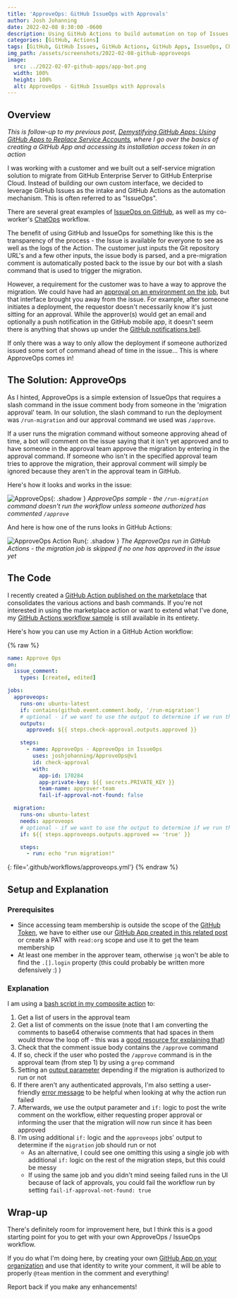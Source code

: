 ```yaml
---
title: 'ApproveOps: GitHub IssueOps with Approvals'
author: Josh Johanning
date: 2022-02-08 8:30:00 -0600
description: Using GitHub Actions to build automation on top of Issues (IssueOps) with Approvals from someone in a designated GitHub team
categories: [GitHub, Actions]
tags: [GitHub, GitHub Issues, GitHub Actions, GitHub Apps, IssueOps, ChatOps]
img_path: /assets/screenshots/2022-02-08-github-approveops
image:
  src: ../2022-02-07-github-apps/app-bot.png
  width: 100%
  height: 100%
  alt: ApproveOps - GitHub IssueOps with Approvals
---
```


## Overview

_This is follow-up to my previous post, [Demystifying GitHub Apps: Using GitHub Apps to Replace Service Accounts](/posts/github-apps), where I go over the basics of creating a GitHub App and accessing its installation access token in an action_

I was working with a customer and we built out a self-service migration solution to migrate from GitHub Enterprise Server to GitHub Enterprise Cloud. Instead of building our own custom interface, we decided to leverage GitHub Issues as the intake and GitHub Actions as the automation mechanism. This is often referred to as "IssueOps". 

There are several great examples of [IssueOps on GitHub](https://github.com/topics/issueops), as well as my co-worker's [ChatOps](https://colinsalmcorner.com/chatops-with-github-actions-and-azure-web-apps/) workflow. 

The benefit of using GitHub and IssueOps for something like this is the transparency of the process - the Issue is available for everyone to see as well as the logs of the Action. The customer just inputs the Git repository URL's and a few other inputs, the issue body is parsed, and a pre-migration comment is automatically posted back to the issue by our bot with a slash command that is used to trigger the migration.

However, a requirement for the customer was to have a way to approve the migration. We could have had an [approval on an environment on the job](https://docs.github.com/en/actions/deployment/targeting-different-environments/using-environments-for-deployment), but that interface brought you away from the issue. For example, after someone initiates a deployment, the requestor doesn't necessarily know it's just sitting for an approval. While the approver(s) would get an email and optionally a push notification in the GitHub mobile app, it doesn't seem there is anything that shows up under the [GitHub notifications bell](https://docs.github.com/en/account-and-profile/managing-subscriptions-and-notifications-on-github/setting-up-notifications/about-notifications). 

If only there was a way to only allow the deployment if someone authorized issued some sort of command ahead of time in the issue... This is where ApproveOps comes in!

## The Solution: ApproveOps

As I hinted, ApproveOps is a simple extension of IssueOps that requires a slash command in the issue comment body from someone in the 'migration approval' team. In our solution, the slash command to run the deployment was `/run-migration` and our approval command we used was `/approve`. 

If a user runs the migration command without someone approving ahead of time, a bot will comment on the issue saying that it isn't yet approved and to have someone in the approval team approve the migration by entering in the approval command. If someone who isn't in the specified approval team tries to approve the migration, their approval comment will simply be ignored because they aren't in the approval team in GitHub.

Here's how it looks and works in the issue:

![ApproveOps](approveops.png ){: .shadow }
_ApproveOps sample - the `/run-migration` command doesn't run the workflow unless someone authorized has commented `/approve`_

And here is how one of the runs looks in GitHub Actions:

![ApproveOps Action Run](approveops-action-run.png ){: .shadow }
_The ApproveOps run in GitHub Actions - the migration job is skipped if no one has approved in the issue yet_

## The Code

I recently created a [GitHub Action published on the marketplace](https://github.com/marketplace/actions/approveops-approvals-in-issueops) that consolidates the various actions and bash commands. If you're not interested in using the marketplace action or want to extend what I've done, my [GitHub Actions workflow sample](https://github.com/joshjohanning/ApproveOps/blob/main/.github/workflows/approveops.yml) is still available in its entirety.

Here's how you can use my Action in a GitHub Action workflow:

{% raw %}
```yml
name: Approve Ops
on:
  issue_comment:
    types: [created, edited]

jobs:
  approveops:
    runs-on: ubuntu-latest
    if: contains(github.event.comment.body, '/run-migration')
    # optional - if we want to use the output to determine if we run the migration job or not
    outputs: 
      approved: ${{ steps.check-approval.outputs.approved }}

    steps:
      - name: ApproveOps - ApproveOps in IssueOps
        uses: joshjohanning/ApproveOps@v1
        id: check-approval
        with:
          app-id: 170284
          app-private-key: ${{ secrets.PRIVATE_KEY }}
          team-name: approver-team
          fail-if-approval-not-found: false

  migration:
    runs-on: ubuntu-latest
    needs: approveops
    # optional - if we want to use the output to determine if we run the migration job or not
    if: ${{ steps.approveops.outputs.approved == 'true' }}

    steps:
      - run: echo "run migration!"
```
{: file='.github/workflows/approveops.yml'}
{% endraw %}

## Setup and Explanation

### Prerequisites

- Since accessing team membership is outside the scope of the [GitHub Token](https://dev.to/github/the-githubtoken-in-github-actions-how-it-works-change-permissions-customizations-3cgp), we have to either use our [GitHub App created in this related post](/posts/github-apps/#scenario-2-using-a-github-app-as-a-rich-comment-bot) or create a PAT with `read:org` scope and use it to get the team membership
- At least one member in the approver team, otherwise `jq` won't be able to find the `.[].login` property (this could probably be written more defensively :) )

### Explanation

I am using a [bash script in my composite action](https://github.com/joshjohanning/ApproveOps/blob/main/.github/workflows/approveops.yml#L28:L53) to:

1. Get a list of users in the approval team
2. Get a list of comments on the issue (note that I am converting the comments to base64 otherwise comments that had spaces in them would throw the loop off - this was a [good resource for explaining that](https://www.starkandwayne.com/blog/bash-for-loop-over-json-array-using-jq/))
3. Check that the comment issue body contains the `/approve` command
4. If so, check if the user who posted the `/approve` command is in the approval team (from step 1) by using a `grep` command
5. Setting an [output parameter](https://docs.github.com/en/actions/using-workflows/workflow-commands-for-github-actions#setting-an-output-parameter) depending if the migration is authorized to run or not
6. If there aren't any authenticated approvals, I'm also setting a user-friendly [error message](https://docs.github.com/en/actions/using-workflows/workflow-commands-for-github-actions#setting-an-error-message) to be helpful when looking at why the action run failed
7. Afterwards, we use the output parameter and `if:` logic to post the write comment on the workflow, either requesting proper approval or informing the user that the migration will now run since it has been approved
8. I'm using additional `if:` logic and the `approveops` jobs' output to determine if the `migration` job should run or not
    - As an alternative, I could see one omitting this using a single job with additional `if:` logic on the rest of the migration steps, but this could be messy
    - If using the same job and you didn't mind seeing failed runs in the UI because of lack of approvals, you could fail the workflow run by setting `fail-if-approval-not-found: true`

## Wrap-up

There's definitely room for improvement here, but I think this is a good starting point for you to get with your own ApproveOps / IssueOps workflow.

If you do what I'm doing here, by creating your own [GitHub App on your organization](/posts/github-apps#scenario-2-using-a-github-app-as-a-rich-comment-bot) and use that identity to write your comment, it will be able to properly `@team` mention in the comment and everything!

Report back if you make any enhancements!
